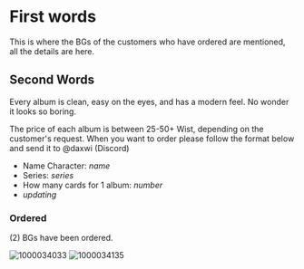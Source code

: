 # __**First words**__
This is where the BGs of the customers who have ordered are mentioned, all the details are here.

## __**Second Words**__
Every album is clean, easy on the eyes, and has a modern feel. No wonder it looks so boring.

The price of each album is between 25-50+ Wist, depending on the customer's request. When you want to order please follow the format below and send it to @daxwi (Discord)

- Name Character: *name*
- Series: *series*
- How many cards for 1 album: *number*
- *updating*

### Ordered
(2) BGs have been ordered.

![1000034033](https://github.com/user-attachments/assets/fdd0cafb-6693-47d0-be45-1fcf923031a9)
![1000034135](https://github.com/user-attachments/assets/5597af98-fc91-437a-a8ea-6e1085a89840)
